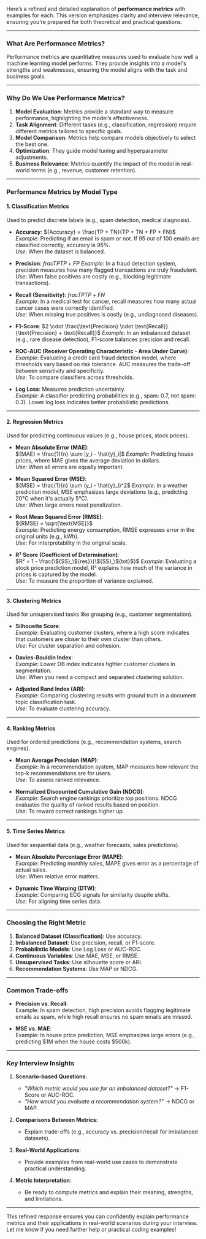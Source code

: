 Here’s a refined and detailed explanation of **performance metrics** with examples for each. This version emphasizes clarity and interview relevance, ensuring you’re prepared for both theoretical and practical questions.

---

### **What Are Performance Metrics?**
Performance metrics are quantitative measures used to evaluate how well a machine learning model performs. They provide insights into a model's strengths and weaknesses, ensuring the model aligns with the task and business goals.

---

### **Why Do We Use Performance Metrics?**
1. **Model Evaluation**: Metrics provide a standard way to measure performance, highlighting the model’s effectiveness.
2. **Task Alignment**: Different tasks (e.g., classification, regression) require different metrics tailored to specific goals.
3. **Model Comparison**: Metrics help compare models objectively to select the best one.
4. **Optimization**: They guide model tuning and hyperparameter adjustments.
5. **Business Relevance**: Metrics quantify the impact of the model in real-world terms (e.g., revenue, customer retention).

---

### **Performance Metrics by Model Type**

#### **1. Classification Metrics**
Used to predict discrete labels (e.g., spam detection, medical diagnosis).

- **Accuracy**: ${Accuracy} = \frac{TP + TN}{TP + TN + FP + FN}$ 
  *Example*: Predicting if an email is spam or not. If 95 out of 100 emails are classified correctly, accuracy is 95%.  
  *Use*: When the dataset is balanced.

- **Precision**:   $frac{TP}{TP + FP}$ 
  *Example*: In a fraud detection system, precision measures how many flagged transactions are truly fraudulent.  
  *Use*: When false positives are costly (e.g., blocking legitimate transactions).

- **Recall (Sensitivity)**: $frac{TP}{TP + FN}$  
  *Example*: In a medical test for cancer, recall measures how many actual cancer cases were correctly identified.  
  *Use*: When missing true positives is costly (e.g., undiagnosed diseases).

- **F1-Score**:   $2 \cdot \frac{\text{Precision} \cdot \text{Recall}}{\text{Precision} + \text{Recall}}$ 
  *Example*: In an imbalanced dataset (e.g., rare disease detection), F1-score balances precision and recall.

- **ROC-AUC (Receiver Operating Characteristic - Area Under Curve)**:  
  *Example*: Evaluating a credit card fraud detection model, where thresholds vary based on risk tolerance. AUC measures the trade-off between sensitivity and specificity.  
  *Use*: To compare classifiers across thresholds.

- **Log Loss**: Measures prediction uncertainty.  
  *Example*: A classifier predicting probabilities (e.g., spam: 0.7, not spam: 0.3). Lower log loss indicates better probabilistic predictions.

---

#### **2. Regression Metrics**
Used for predicting continuous values (e.g., house prices, stock prices).

- **Mean Absolute Error (MAE)**:  
    ${MAE} = \frac{1}{n} \sum |y_i - \hat{y}_i|$ 
  *Example*: Predicting house prices, where MAE gives the average deviation in dollars.  
  *Use*: When all errors are equally important.

- **Mean Squared Error (MSE)**:  
    ${MSE} = \frac{1}{n} \sum (y_i - \hat{y}_i)^2$
  *Example*: In a weather prediction model, MSE emphasizes large deviations (e.g., predicting 20°C when it's actually 5°C).  
  *Use*: When large errors need penalization.

- **Root Mean Squared Error (RMSE)**:  
    ${RMSE} = \sqrt{\text{MSE}}$  
  *Example*: Predicting energy consumption, RMSE expresses error in the original units (e.g., kWh).  
  *Use*: For interpretability in the original scale.

- **R² Score (Coefficient of Determination)**:  
    $R² = 1 - \frac{\${SS}_\${res}}{\${SS}_\${tot}$}$
  *Example*: Evaluating a stock price prediction model, R² explains how much of the variance in prices is captured by the model.  
  *Use*: To measure the proportion of variance explained.

---

#### **3. Clustering Metrics**
Used for unsupervised tasks like grouping (e.g., customer segmentation).

- **Silhouette Score**:  
  *Example*: Evaluating customer clusters, where a high score indicates that customers are closer to their own cluster than others.  
  *Use*: For cluster separation and cohesion.

- **Davies-Bouldin Index**:  
  *Example*: Lower DB index indicates tighter customer clusters in segmentation.  
  *Use*: When you need a compact and separated clustering solution.

- **Adjusted Rand Index (ARI)**:  
  *Example*: Comparing clustering results with ground truth in a document topic classification task.  
  *Use*: To evaluate clustering accuracy.

---

#### **4. Ranking Metrics**
Used for ordered predictions (e.g., recommendation systems, search engines).

- **Mean Average Precision (MAP)**:  
  *Example*: In a recommendation system, MAP measures how relevant the top-k recommendations are for users.  
  *Use*: To assess ranked relevance.

- **Normalized Discounted Cumulative Gain (NDCG)**:  
  *Example*: Search engine rankings prioritize top positions. NDCG evaluates the quality of ranked results based on position.  
  *Use*: To reward correct rankings higher up.

---

#### **5. Time Series Metrics**
Used for sequential data (e.g., weather forecasts, sales predictions).

- **Mean Absolute Percentage Error (MAPE)**:  
  *Example*: Predicting monthly sales, MAPE gives error as a percentage of actual sales.  
  *Use*: When relative error matters.

- **Dynamic Time Warping (DTW)**:  
  *Example*: Comparing ECG signals for similarity despite shifts.  
  *Use*: For aligning time series data.

---

### **Choosing the Right Metric**
1. **Balanced Dataset (Classification)**: Use accuracy.
2. **Imbalanced Dataset**: Use precision, recall, or F1-score.
3. **Probabilistic Models**: Use Log Loss or AUC-ROC.
4. **Continuous Variables**: Use MAE, MSE, or RMSE.
5. **Unsupervised Tasks**: Use silhouette score or ARI.
6. **Recommendation Systems**: Use MAP or NDCG.

---

### **Common Trade-offs**
- **Precision vs. Recall**:  
  Example: In spam detection, high precision avoids flagging legitimate emails as spam, while high recall ensures no spam emails are missed.
  
- **MSE vs. MAE**:  
  Example: In house price prediction, MSE emphasizes large errors (e.g., predicting $1M when the house costs $500k).

---

### **Key Interview Insights**
1. **Scenario-based Questions**:  
   - *"Which metric would you use for an imbalanced dataset?"* → F1-Score or AUC-ROC.  
   - *"How would you evaluate a recommendation system?"* → NDCG or MAP.
   
2. **Comparisons Between Metrics**:  
   - Explain trade-offs (e.g., accuracy vs. precision/recall for imbalanced datasets).

3. **Real-World Applications**:  
   - Provide examples from real-world use cases to demonstrate practical understanding.

4. **Metric Interpretation**:  
   - Be ready to compute metrics and explain their meaning, strengths, and limitations.

---

This refined response ensures you can confidently explain performance metrics and their applications in real-world scenarios during your interview. Let me know if you need further help or practical coding examples!
